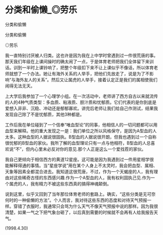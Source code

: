 # 分类和偷懒_◎劳乐

分类和偷懒

分类和偷懒

◎劳乐

我一直特别讨厌被人归类。这也许是因为我在上中学时曾遇到过一件很荒唐的事。那天我们年级在上课间操时的确太闹了一点，于是体育老师把我们全体留下来训话。训到一半时上课铃响了，把整个年级扣下来不让上课似乎不像话，所以体育老师就想了一个办法。她让有海外关系的人举手，把他们先放走了，说是为了不影响“与海外友人的关系”。然后又让属虎的人举手，接着认定正是我们的属相使我们闹得无法无天。

上大学后我参加了一个心理学小组。在一次活动中，老师讲了西方自古以来就流传的人的4种气质类型：多血质、粘液质、胆汁质和忧郁质。它们代表的是你到底是爱想入非非、沉稳、冲动还是郁郁寡欢。讲完后老师让我们给自己作测试，结果我发现自己除了不是忧郁质，其他3种都是。

工作后我在单位碰到了一个信奉“唯血型论”的同事，他相信人的一切问题都可以用血型来解释。他的重大发现之一是：我们单位之所以风格保守，是因为A型血的人太多。这种血型的人据说很固执。B型血的人据说很开朗，但我也遇到过一个自称很忧郁的B型血的家伙。我所了解的血型理论只有一点与他相符，B型血的人总喜欢说“不”，但内心里未必反对你的意见.那个人正是这么一个爱找茬的家伙。

我自己更倾向于相信西方的黄道12星座。这可能是因为我遇到过一件用星相学很能解释得通的事情。当“星座学说”用在某个人身上不太灵时，我会把血型、属相、天象等因素全都混合进去。我知道这很荒唐，不过，作为一个天蝎座的人，我有理由对这些稀奇古怪的东西感兴趣.作为一个A型血的人，我有权利固执己见.作为一个属虎的人，我有精力不被这些东西真的搞得神魂颠倒。

说到这里，似乎又回到了当年那位体育老师的套路上。确实，“这些分类是无可奈何时的一种偷懒的方法”。个人而言，我对待这些东西的态度和对待天气预报一样。穿错了衣服时，我通常只会骂为什么天气不像天气预报中说的那样。因为我很清楚，如果一气之下把气象台砸了，以后真到需要的时候就不会再有人给我报告天气。

(1998.4.30)